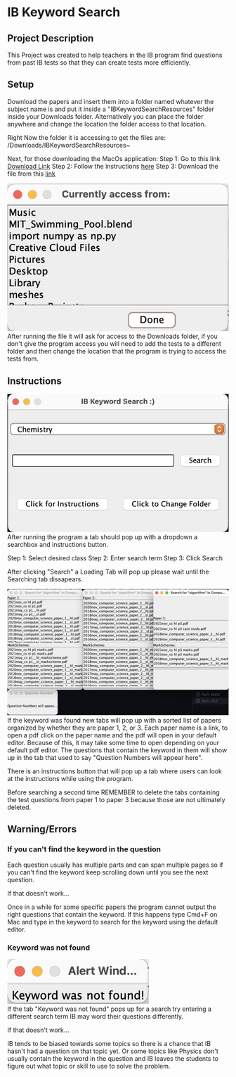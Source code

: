 # IB Keyword Search

## Project Description
This Project was created to help teachers in the IB program find questions from past IB tests so that they can create tests more efficiently. 

## Setup
Download the papers and insert them into a folder named whatever the subject name is and put it inside a "IBKeywordSearchResources" folder inside your Downloads folder. Alternatively you can place the folder anywhere and change the location the folder access to that location.

Right Now the folder it is accessing to get the files are: /Downloads/IBKeywordSearchResources~

Next, for those downloading the MacOs application:
Step 1: Go to this link [Download Link](https://www.java.com/en/)
Step 2: Follow the instructions [here](https://phoenixnap.com/kb/install-java-macos)
Step 3: Download the file from this [link](IBKeywordSearch.jar)

![Screenshot of change folders tab](/img/changeFolder.png)<br>
After running the file it will ask for access to the Downloads folder, if you don't give the program access you will need to add the tests to a different folder and then change the location that the program is trying to access the tests from.

## Instructions
![Screenshot of main tab](/img/mainGUI.png)<br>
After running the program a tab should pop up with a dropdown a searchbox and instructions button.

Step 1: Select desired class
Step 2: Enter search term
Step 3: Click Search

After clicking "Search" a Loading Tab will pop up please wait until the Searching tab dissapears.

![Screenshot of new tabs](/img/tests.png)<br>
If the keyword was found new tabs will pop up with a sorted list of papers organized by whether they are paper 1, 2, or 3. 
Each paper name is a link, to open a pdf click on the paper name and the pdf will open in your default editor. Because of this, it may take some time to open depending on your default pdf editor. The questions that contain the keyword in them will show up in the tab that used to say "Question Numbers will appear here".

There is an instructions button that will pop up a tab where users can look at the instructions while using the program.

Before searching a second time REMEMBER to delete the tabs containing the test questions from paper 1 to paper 3 because those are not ultimately deleted.

## Warning/Errors
### If you can't find the keyword in the question
Each question usually has multiple parts and can span multiple pages so if you can't find the keyword keep scrolling down until you see the next question.

If that doesn't work...

Once in a while for some specific papers the program cannot output the right questions that contain the keyword. If this happens type Cmd+F on Mac and type in the keyword to search for the keyword using the default editor.

### Keyword was not found
![Screenshot of "Keyword was not found" alert window](/img/alertWindow.png)<br>
If the tab "Keyword was not found" pops up for a search try entering a different search term IB may word their questions differently.

If that doesn't work...

IB tends to be biased towards some topics so there is a chance that IB hasn't had a question on that topic yet. Or some topics like Physics don't usually contain the keyword in the question and IB leaves the students to figure out what topic or skill to use to solve the problem. 
